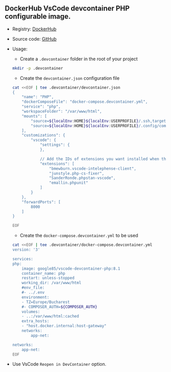 
## DockerHub VsCode devcontainer PHP configurable image.

- Registry: [DockerHub](https://hub.docker.com/r/google85/vscode-devcontainer-php/)

- Source code: [GitHub](https://github.com/google85/vscode-devcontainer-php)

- Usage:
    - Create a `.devcontainer` folder in the root of your project
    ```bash
    mkdir -p .devcontainer
    ```    
    - Create the `devcontainer.json` configuration file
    ```bash
    cat <<EOF | tee .devcontainer/devcontainer.json
    {
        "name": "PHP",
        "dockerComposeFile": "docker-compose.devcontainer.yml",
        "service": "php",
        "workspaceFolder": "/var/www/html",
        "mounts": [
            "source=${localEnv:HOME}${localEnv:USERPROFILE}/.ssh,target=/home/user/.ssh,type=bind,consistency=cached",
            "source=${localEnv:HOME}${localEnv:USERPROFILE}/.config/composer,target=/home/user/.config/composer,type=bind,consistency=cached"
        ],
        "customizations": {
            "vscode": {
                "settings": { 
                },

                // Add the IDs of extensions you want installed when the container is created.
                "extensions": [
                    "bmewburn.vscode-intelephense-client",
                    "junstyle.php-cs-fixer",
                    "SanderRonde.phpstan-vscode",
                    "emallin.phpunit"
                ]
            }
        },
        "forwardPorts": [
            8000
        ]
    }

    EOF
    ```

    - Create the `docker-compose.devcontainer.yml` to be used
    ```bash
    cat <<EOF | tee .devcontainer/docker-compose.devcontainer.yml
    version: '3'

    services:
    php:
        image: google85/vscode-devcontainer-php:8.1
        container_name: php
        restart: unless-stopped
        working_dir: /var/www/html
        #env_file:
        #- ../.env
        environment:
        - TZ=Europe/Bucharest
        #- COMPOSER_AUTH=${COMPOSER_AUTH}
        volumes:
        - ..:/var/www/html:cached
        extra_hosts:
        - "host.docker.internal:host-gateway"
        networks:
            app-net:

    networks:
        app-net:
    EOF
    ```

- Use VsCode `Reopen in DevContainer` option.
